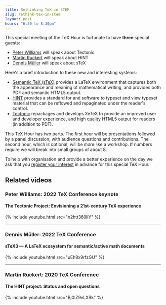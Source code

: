 ```yaml
---
title: Rethinking TeX in STEM
slug: rethink-tex-in-stem
layout: post
hours: "6:30 to 8:30pm"
---
```


This special meeting of the TeX Hour is fortunate to have **three**
special guests:

- [Peter Williams](https://newton.cx/~peter/) will speak about
Tectonic
- [Martin Ruckert](https.//www.cs.hm.edu/~ruckert) will speak about
HINT
- [Dennis Müller](https://kwarc.info/people/dmueller/) will speak about sTeX

Here's a brief introduction to these new and interesting systems:

- [Semantic TeX (sTeX)](https://kwarc.info/systems/sTeX/) provides a
LaTeX environment that captures both the appearance and meaning of
mathematical writing, and provides both PDF and semantic HTML5 output.
- [HINT](https://hint.userweb.mwn.de/) provides a standard for and software to typeset and view
typeset material that can be reflowed and repaginated under the
reader's control.
- [Tectonic](https://tectonic-typesetting.github.io/) repackages and
develops XeTeX to provide an improved user and developer experience,
and high quality HTML5 output for readers (in addition to PDF).

This TeX Hour has two parts. The first hour will be presentations
followed by a panel discussion, with audience questions and
contributions. The second hour, which is optional, will be more like a
workshop. If numbers require we will break into small groups of about
8.

To help with organisation and provide a better experience on the day
we ask that you [register your
interest](https://forms.gle/j5opJ7bjkjDJFYJ98) in advance for this
special TeX Hour.


## Related videos

### Peter Williams: 2022 TeX Conference keynote
#### The Tectonic Project: Envisioning a 21st-century TeX experience

{% include youtube.html src="n2htt360liY" %}

---

###  Dennis Müller: 2022 TeX Conference
#### sTeX3 — A LaTeX ecosystem for semantic/active math documents

{% include youtube.html src="uEh8x9rfzGU" %}

---

### Martin Ruckert: 2020 TeX Conference
#### The HINT project: Status and open questions

{% include youtube.html src="Bj0IZ9vLXRk" %}
